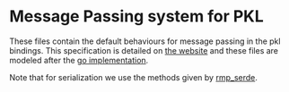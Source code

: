 # Message Passing system for PKL

These files contain the default behaviours for message passing in the pkl bindings. This specification is detailed on [the website](https://pkl-lang.org/main/current/bindings-specification/index.html#https://github.com/apple/pkl-go) and these files are modeled after the [go implementation](https://github.com/apple/pkl-go/tree/main).

Note that for serialization we use the methods given by [rmp_serde](https://docs.rs/rmp-serde/latest/rmp_serde/).
